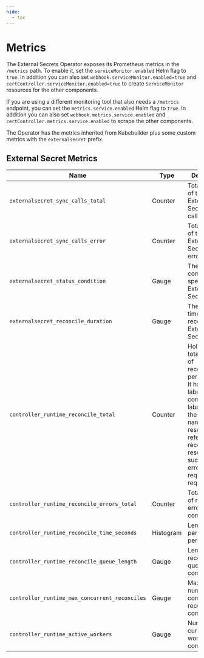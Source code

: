 ```yaml
---
hide:
  - toc
---
```


# Metrics

The External Secrets Operator exposes its Prometheus metrics in the `/metrics` path. To enable it, set the `serviceMonitor.enabled` Helm flag to `true`. In addition you can also set `webhook.serviceMonitor.enabled=true` and `certController.serviceMonitor.enabled=true` to create `ServiceMonitor` resources for the other components.

If you are using a different monitoring tool that also needs a `/metrics` endpoint, you can set the `metrics.service.enabled` Helm flag to `true`. In addition you can also set `webhook.metrics.service.enabled` and `certController.metrics.service.enabled` to scrape the other components.

The Operator has the metrics inherited from Kubebuilder plus some custom metrics with the `externalsecret` prefix.

## External Secret Metrics

| Name                                           | Type      | Description                                                                                                                                                                                                            |
| ---------------------------------------------- | --------- | ---------------------------------------------------------------------------------------------------------------------------------------------------------------------------------------------------------------------- |
| `externalsecret_sync_calls_total`              | Counter   | Total number of the External Secret sync calls                                                                                                                                                                         |
| `externalsecret_sync_calls_error`              | Counter   | Total number of the External Secret sync errors                                                                                                                                                                        |
| `externalsecret_status_condition`              | Gauge     | The status condition of a specific External Secret                                                                                                                                                                     |
| `externalsecret_reconcile_duration`            | Gauge     | The duration time to reconcile the External Secret                                                                                                                                                                     |
| `controller_runtime_reconcile_total`           | Counter   | Holds the totalnumber of reconciliations per controller. It has two labels. controller label refers to the controller name and result label refers to the reconcile result i.e success, error, requeue, requeue_after. |
| `controller_runtime_reconcile_errors_total`    | Counter   | Total number of reconcile errors per controller                                                                                                                                                                        |
| `controller_runtime_reconcile_time_seconds`    | Histogram | Length of time per reconcile per controller                                                                                                                                                                            |
| `controller_runtime_reconcile_queue_length`    | Gauge     | Length of reconcile queue per controller                                                                                                                                                                               |
| `controller_runtime_max_concurrent_reconciles` | Gauge     | Maximum number of concurrent reconciles per controller                                                                                                                                                                 |
| `controller_runtime_active_workers`            | Gauge     | Number of currently used workers per controller                                                                                                                                                                        |
